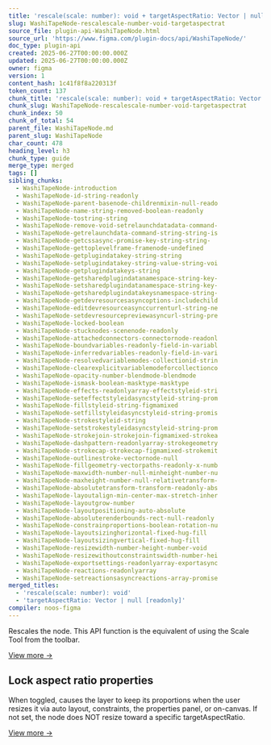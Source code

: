 ```yaml
---
title: 'rescale(scale: number): void + targetAspectRatio: Vector | null [readonly]'
slug: WashiTapeNode-rescalescale-number-void-targetaspectrat
source_file: plugin-api-WashiTapeNode.html
source_url: 'https://www.figma.com/plugin-docs/api/WashiTapeNode/'
doc_type: plugin-api
created: 2025-06-27T00:00:00.000Z
updated: 2025-06-27T00:00:00.000Z
owner: figma
version: 1
content_hash: 1c41f8f8a220313f
token_count: 137
chunk_title: 'rescale(scale: number): void + targetAspectRatio: Vector | null [readonly]'
chunk_slug: WashiTapeNode-rescalescale-number-void-targetaspectrat
chunk_index: 50
chunk_of_total: 54
parent_file: WashiTapeNode.md
parent_slug: WashiTapeNode
char_count: 478
heading_level: h3
chunk_type: guide
merge_type: merged
tags: []
sibling_chunks:
  - WashiTapeNode-introduction
  - WashiTapeNode-id-string-readonly
  - WashiTapeNode-parent-basenode-childrenmixin-null-reado
  - WashiTapeNode-name-string-removed-boolean-readonly
  - WashiTapeNode-tostring-string
  - WashiTapeNode-remove-void-setrelaunchdatadata-command-
  - WashiTapeNode-getrelaunchdata-command-string-string-is
  - WashiTapeNode-getcssasync-promise-key-string-string-
  - WashiTapeNode-gettoplevelframe-framenode-undefined
  - WashiTapeNode-getplugindatakey-string-string
  - WashiTapeNode-setplugindatakey-string-value-string-voi
  - WashiTapeNode-getplugindatakeys-string
  - WashiTapeNode-getsharedplugindatanamespace-string-key-
  - WashiTapeNode-setsharedplugindatanamespace-string-key-
  - WashiTapeNode-getsharedplugindatakeysnamespace-string-
  - WashiTapeNode-getdevresourcesasyncoptions-includechild
  - WashiTapeNode-editdevresourceasynccurrenturl-string-ne
  - WashiTapeNode-setdevresourcepreviewasyncurl-string-pre
  - WashiTapeNode-locked-boolean
  - WashiTapeNode-stucknodes-scenenode-readonly
  - WashiTapeNode-attachedconnectors-connectornode-readonl
  - WashiTapeNode-boundvariables-readonly-field-in-variabl
  - WashiTapeNode-inferredvariables-readonly-field-in-vari
  - WashiTapeNode-resolvedvariablemodes-collectionid-strin
  - WashiTapeNode-clearexplicitvariablemodeforcollectionco
  - WashiTapeNode-opacity-number-blendmode-blendmode
  - WashiTapeNode-ismask-boolean-masktype-masktype
  - WashiTapeNode-effects-readonlyarray-effectstyleid-stri
  - WashiTapeNode-seteffectstyleidasyncstyleid-string-prom
  - WashiTapeNode-fillstyleid-string-figmamixed
  - WashiTapeNode-setfillstyleidasyncstyleid-string-promis
  - WashiTapeNode-strokestyleid-string
  - WashiTapeNode-setstrokestyleidasyncstyleid-string-prom
  - WashiTapeNode-strokejoin-strokejoin-figmamixed-strokea
  - WashiTapeNode-dashpattern-readonlyarray-strokegeometry
  - WashiTapeNode-strokecap-strokecap-figmamixed-strokemit
  - WashiTapeNode-outlinestroke-vectornode-null
  - WashiTapeNode-fillgeometry-vectorpaths-readonly-x-numb
  - WashiTapeNode-maxwidth-number-null-minheight-number-nu
  - WashiTapeNode-maxheight-number-null-relativetransform-
  - WashiTapeNode-absolutetransform-transform-readonly-abs
  - WashiTapeNode-layoutalign-min-center-max-stretch-inher
  - WashiTapeNode-layoutgrow-number
  - WashiTapeNode-layoutpositioning-auto-absolute
  - WashiTapeNode-absoluterenderbounds-rect-null-readonly
  - WashiTapeNode-constrainproportions-boolean-rotation-nu
  - WashiTapeNode-layoutsizinghorizontal-fixed-hug-fill
  - WashiTapeNode-layoutsizingvertical-fixed-hug-fill
  - WashiTapeNode-resizewidth-number-height-number-void
  - WashiTapeNode-resizewithoutconstraintswidth-number-hei
  - WashiTapeNode-exportsettings-readonlyarray-exportasync
  - WashiTapeNode-reactions-readonlyarray
  - WashiTapeNode-setreactionsasyncreactions-array-promise
merged_titles:
  - 'rescale(scale: number): void'
  - 'targetAspectRatio: Vector | null [readonly]'
compiler: noos-figma
---
```


Rescales the node. This API function is the equivalent of using the Scale Tool from the toolbar.

[View more →](/plugin-docs/api/properties/nodes-rescale/)

## Lock aspect ratio properties

When toggled, causes the layer to keep its proportions when the user resizes it via auto layout, constraints, the properties panel, or on-canvas.
If not set, the node does NOT resize toward a specific targetAspectRatio.

[View more →](/plugin-docs/api/properties/nodes-targetaspectratio/)
